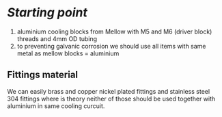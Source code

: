 # *Starting point*

1. aluminium cooling blocks from Mellow with M5 and M6 (driver block) threads and 4mm OD tubing
2. to preventing galvanic corrosion we should use all items with same metal as mellow blocks = aluminium

## Fittings material

We can easily brass and copper nickel plated fittings and stainless steel 304 fittings where is theory neither of those should be used together with aluminium in same cooling curcuit.

